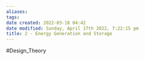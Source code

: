 ```yaml
---
aliases: 
tags: 
date created: 2022-03-18 04:42
date modified: Sunday, April 17th 2022, 7:22:15 pm
title: 2 - Energy Generation and Storage
---
```


#Design_Theory
